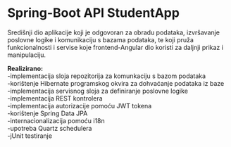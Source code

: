 # Spring-Boot API StudentApp
Središnji dio aplikacije koji je odgovoran za obradu podataka, izvršavanje poslovne logike i komunikaciju s bazama podataka,
te koji pruža funkcionalnosti i servise koje frontend-Angular dio koristi za daljnji prikaz i manipulaciju.   

**Realizirano:**  
-implementacija sloja repozitorija za komunkaciju s bazom podataka  
-korištenje Hibernate programskog okvira za dohvaćanje podataka iz baze  
-implementacija servisnog sloja za definiranje poslovne logike  
-implementacija REST kontrolera  
-implementacija autorizacije pomoću JWT tokena  
-korištenje Spring Data JPA  
-internacionalizacija pomoću i18n  
-upotreba Quartz schedulera  
-jUnit testiranje  


